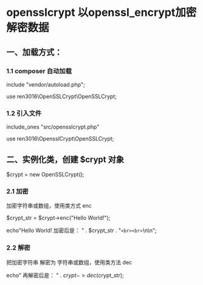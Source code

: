 # opensslcrypt 以openssl_encrypt加密解密数据

## 一、加载方式：

### 1.1 composer 自动加载

include "vendor/autoload.php";

use ren3016\OpenSSLCrypt\OpenSSLCrypt;

### 1.2 引入文件

include_ones "src/opensslcrypt.php"

use ren3016\OpensslCrypt\OpenSSLCrypt;

## 二、实例化类，创建 $crypt 对象

$crypt = new OpenSSLCrypt();

### 2.1 加密

加密字符串或数组，使用类方式 enc

$crypt_str = $crypt->enc("Hello World!");

echo"Hello World! 加密后是： " . $crypt_str . "`<br><br>`\n\n";

### 2.2 解密

把加密字符串 解密为 字符串或数组，使用类方法 dec

echo" 再解密后是： " . $crypt->dec($crypt_str);
